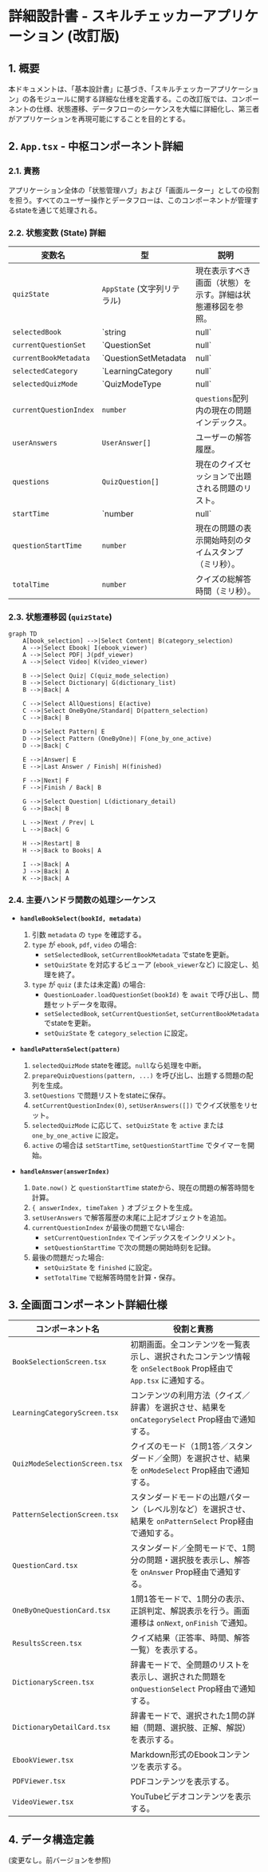 # 詳細設計書 - スキルチェッカーアプリケーション (改訂版)

## 1. 概要

本ドキュメントは、「基本設計書」に基づき、「スキルチェッカーアプリケーション」の各モジュールに関する詳細な仕様を定義する。この改訂版では、コンポーネントの仕様、状態遷移、データフローのシーケンスを大幅に詳細化し、第三者がアプリケーションを再現可能にすることを目的とする。

## 2. `App.tsx` - 中枢コンポーネント詳細

### 2.1. 責務
アプリケーション全体の「状態管理ハブ」および「画面ルーター」としての役割を担う。すべてのユーザー操作とデータフローは、このコンポーネントが管理するstateを通じて処理される。

### 2.2. 状態変数 (State) 詳細

| 変数名                | 型                          | 説明                                                     |
|-----------------------|-----------------------------|----------------------------------------------------------|
| `quizState`           | `AppState` (文字列リテラル) | 現在表示すべき画面（状態）を示す。詳細は状態遷移図を参照。 |
| `selectedBook`        | `string | null`             | ユーザーが選択したコンテンツのID (`index.json`内の`id`)。 |
| `currentQuestionSet`  | `QuestionSet | null`        | ロードされた問題セットの全データ (`<id>.json`の内容)。   |
| `currentBookMetadata` | `QuestionSetMetadata | null`| 現在のコンテンツのメタデータ (`index.json`内の要素)。    |
| `selectedCategory`    | `LearningCategory | null`    | ユーザーが選択した学習カテゴリ（クイズ or 辞書）。        |
| `selectedQuizMode`    | `QuizModeType | null`      | ユーザーが選択したクイズモード。                         |
| `currentQuestionIndex`| `number`                    | `questions`配列内の現在の問題インデックス。              |
| `userAnswers`         | `UserAnswer[]`              | ユーザーの解答履歴。                                     |
| `questions`           | `QuizQuestion[]`            | 現在のクイズセッションで出題される問題のリスト。         |
| `startTime`           | `number | null`             | クイズ開始時刻のタイムスタンプ（ミリ秒）。               |
| `questionStartTime`   | `number`                    | 現在の問題の表示開始時刻のタイムスタンプ（ミリ秒）。     |
| `totalTime`           | `number`                    | クイズの総解答時間（ミリ秒）。                           |

### 2.3. 状態遷移図 (`quizState`)

```mermaid
graph TD
    A[book_selection] -->|Select Content| B(category_selection)
    A -->|Select Ebook| I(ebook_viewer)
    A -->|Select PDF| J(pdf_viewer)
    A -->|Select Video| K(video_viewer)

    B -->|Select Quiz| C(quiz_mode_selection)
    B -->|Select Dictionary| G(dictionary_list)
    B -->|Back| A

    C -->|Select AllQuestions| E(active)
    C -->|Select OneByOne/Standard| D(pattern_selection)
    C -->|Back| B

    D -->|Select Pattern| E
    D -->|Select Pattern (OneByOne)| F(one_by_one_active)
    D -->|Back| C

    E -->|Answer| E
    E -->|Last Answer / Finish| H(finished)

    F -->|Next| F
    F -->|Finish / Back| B

    G -->|Select Question| L(dictionary_detail)
    G -->|Back| B

    L -->|Next / Prev| L
    L -->|Back| G

    H -->|Restart| B
    H -->|Back to Books| A

    I -->|Back| A
    J -->|Back| A
    K -->|Back| A
```

### 2.4. 主要ハンドラ関数の処理シーケンス

- **`handleBookSelect(bookId, metadata)`**
  1.  引数 `metadata` の `type` を確認する。
  2.  `type` が `ebook`, `pdf`, `video` の場合:
      - `setSelectedBook`, `setCurrentBookMetadata` でstateを更新。
      - `setQuizState` を対応するビューア (`ebook_viewer`など) に設定し、処理を終了。
  3.  `type` が `quiz` (または未定義) の場合:
      - `QuestionLoader.loadQuestionSet(bookId)` を `await` で呼び出し、問題セットデータを取得。
      - `setSelectedBook`, `setCurrentQuestionSet`, `setCurrentBookMetadata` でstateを更新。
      - `setQuizState` を `category_selection` に設定。

- **`handlePatternSelect(pattern)`**
  1.  `selectedQuizMode` stateを確認。`null`なら処理を中断。
  2.  `prepareQuizQuestions(pattern, ...)` を呼び出し、出題する問題の配列を生成。
  3.  `setQuestions` で問題リストをstateに保存。
  4.  `setCurrentQuestionIndex(0)`, `setUserAnswers([])` でクイズ状態をリセット。
  5.  `selectedQuizMode` に応じて、`setQuizState` を `active` または `one_by_one_active` に設定。
  6.  `active` の場合は `setStartTime`, `setQuestionStartTime` でタイマーを開始。

- **`handleAnswer(answerIndex)`**
  1.  `Date.now()` と `questionStartTime` stateから、現在の問題の解答時間を計算。
  2.  `{ answerIndex, timeTaken }` オブジェクトを生成。
  3.  `setUserAnswers` で解答履歴の末尾に上記オブジェクトを追加。
  4.  `currentQuestionIndex` が最後の問題でない場合:
      - `setCurrentQuestionIndex` でインデックスをインクリメント。
      - `setQuestionStartTime` で次の問題の開始時刻を記録。
  5.  最後の問題だった場合:
      - `setQuizState` を `finished` に設定。
      - `setTotalTime` で総解答時間を計算・保存。

## 3. 全画面コンポーネント詳細仕様

| コンポーネント名                  | 役割と責務                                                                 |
|-----------------------------------|----------------------------------------------------------------------------|
| `BookSelectionScreen.tsx`         | 初期画面。全コンテンツを一覧表示し、選択されたコンテンツ情報を `onSelectBook` Prop経由で `App.tsx` に通知する。 |
| `LearningCategoryScreen.tsx`      | コンテンツの利用方法（クイズ／辞書）を選択させ、結果を `onCategorySelect` Prop経由で通知する。 |
| `QuizModeSelectionScreen.tsx`     | クイズのモード（1問1答／スタンダード／全問）を選択させ、結果を `onModeSelect` Prop経由で通知する。 |
| `PatternSelectionScreen.tsx`      | スタンダードモードの出題パターン（レベル別など）を選択させ、結果を `onPatternSelect` Prop経由で通知する。 |
| `QuestionCard.tsx`                | スタンダード／全問モードで、1問分の問題・選択肢を表示し、解答を `onAnswer` Prop経由で通知する。 |
| `OneByOneQuestionCard.tsx`        | 1問1答モードで、1問分の表示、正誤判定、解説表示を行う。画面遷移は `onNext`, `onFinish` で通知。 |
| `ResultsScreen.tsx`               | クイズ結果（正答率、時間、解答一覧）を表示する。                                           |
| `DictionaryScreen.tsx`            | 辞書モードで、全問題のリストを表示し、選択された問題を `onQuestionSelect` Prop経由で通知する。 |
| `DictionaryDetailCard.tsx`        | 辞書モードで、選択された1問の詳細（問題、選択肢、正解、解説）を表示する。                   |
| `EbookViewer.tsx`                 | Markdown形式のEbookコンテンツを表示する。                                                  |
| `PDFViewer.tsx`                   | PDFコンテンツを表示する。                                                                  |
| `VideoViewer.tsx`                 | YouTubeビデオコンテンツを表示する。                                                        |

## 4. データ構造定義

(変更なし。前バージョンを参照)